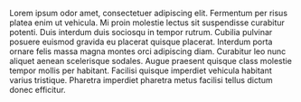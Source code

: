 Lorem ipsum odor amet, consectetuer adipiscing elit. Fermentum per risus platea enim ut vehicula. Mi proin molestie lectus sit suspendisse curabitur potenti. Duis interdum duis sociosqu in tempor rutrum. Cubilia pulvinar posuere euismod gravida eu placerat quisque placerat. Interdum porta ornare felis massa magna montes orci adipiscing diam. Curabitur leo nunc aliquet aenean scelerisque sodales. Augue praesent quisque class molestie tempor mollis per habitant. Facilisi quisque imperdiet vehicula habitant varius tristique. Pharetra imperdiet pharetra metus facilisi tellus dictum donec efficitur.